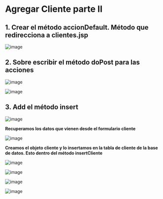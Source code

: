 # Agregar Cliente parte II

## 1. Crear el método accionDefault. Método que redirecciona a clientes.jsp

![image](https://user-images.githubusercontent.com/31961588/185821512-0107e1a5-689d-48bf-806d-685ead0fd8fd.png)

## 2. Sobre escribir el método doPost para las acciones 

![image](https://user-images.githubusercontent.com/31961588/185821625-b7a38b99-e7a9-46f3-a281-98ce78b00879.png)

![image](https://user-images.githubusercontent.com/31961588/185821817-2604c734-a4a0-4aba-bae4-6a542114d49f.png)

## 3. Add el método insert 

![image](https://user-images.githubusercontent.com/31961588/185821862-c04698fa-af28-41e7-8986-f59e3dd1e449.png)

**Recuperamos los datos que vienen desde el formulario cliente**

![image](https://user-images.githubusercontent.com/31961588/185822031-3d9de6f5-8fa7-4d69-b659-121c4fe267a0.png)

**Creamos el objeto cliente y lo insertamos en la tabla de cliente de la base de datos. Esto dentro del método insertCliente**

![image](https://user-images.githubusercontent.com/31961588/185822131-bbde8d4a-6a37-47d3-8bce-c02169d97e56.png)

![image](https://user-images.githubusercontent.com/31961588/185823241-f8137a42-e72e-4dd6-9ce9-c715198ce06d.png)

![image](https://user-images.githubusercontent.com/31961588/185823277-22302224-2145-4010-b867-95b06fa1c072.png)

![image](https://user-images.githubusercontent.com/31961588/185824324-ff52d04c-2559-44cb-a92e-789d2924848c.png)


